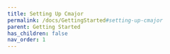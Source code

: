 ```yaml
---
title: Setting Up Cmajor
permalink: /docs/GettingStarted#setting-up-cmajor
parent: Getting Started
has_children: false
nav_order: 1
---
```

